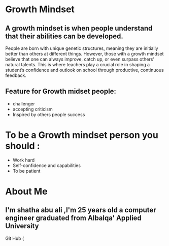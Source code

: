 # Growth Mindset
## A growth mindset is when people understand that their abilities can be developed.
People are born with unique genetic structures, meaning they are initially better than others at different things. However, those with a growth mindset believe that one can always improve, catch up, or even surpass others’ natural talents. This is where teachers play a crucial role in shaping a student’s confidence and outlook on school through productive, continuous feedback.
## Feature for Growth midset people:
* challenger 
* accepting criticism
* Inspired by others people success 


# To be a Growth mindset person you should :
* Work hard 
* Self-confidence and capabilities
* To be patient


# About Me
## I'm shatha abu ali ,I'm 25 years old a computer engineer graduated from Albalqa' Applied University
Git Hub (

